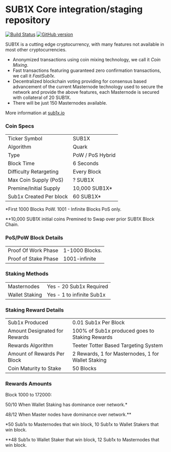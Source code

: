SUB1X Core integration/staging repository
=====================================

[![Build Status](https://travis-ci.org/SUB1X-Project/SUB1X.svg?branch=master)](https://travis-ci.org/SUB1X-Project/SUB1X) [![GitHub version](https://badge.fury.io/gh/SUB1X-Project%2FSUB1X.svg)](https://badge.fury.io/gh/SUB1X-Project%2FSUB1X)

SUB1X is a cutting edge cryptocurrency, with many features not available in most other cryptocurrencies.
- Anonymized transactions using coin mixing technology, we call it _Coin Mixing_.
- Fast transactions featuring guaranteed zero confirmation transactions, we call it _FastSub1x_.
- Decentralized blockchain voting providing for consensus based advancement of the current Masternode
  technology used to secure the network and provide the above features, each Masternode is secured
  with collateral of 20 SUB1X.
- There will be just 150 Masternodes available.

More information at [sub1x.io](http://www.sub1x.io)

### Coin Specs
<table>
<tr><td>Ticker Symbol</td><td>SUB1X</td></tr>
<tr><td>Algorithm</td><td>Quark</td></tr>
<tr><td>Type</td><td>PoW / PoS Hybrid</td></tr>
<tr><td>Block Time</td><td>6 Seconds</td></tr>
<tr><td>Difficulty Retargeting</td><td>Every Block</td></tr>
<tr><td>Max Coin Supply (PoS)</td><td>? SUB1X</td></tr>
<tr><td>Premine/Initial Supply</td><td>10,000 SUB1X*</td></tr>
<tr><td>Sub1x Created Per block</td><td>60 SUB1X*</td></tr>
</table>

*First 1000 Blocks PoW. 1001 - Infinite Blocks PoS only.

**10,000 SUB1X initial coins Premined to Swap over prior SUB1X Block Chain.

### PoS/PoW Block Details
<table>
<tr><td>Proof Of Work Phase</td><td>1-1000 Blocks.</td></tr>
<tr><td>Proof of Stake Phase</td><td>1001-infinite</td></tr>
</table>

### Staking Methods
<table>
<tr><td>Masternodes</td><td>Yes - 20 Sub1x Required</td></tr>
<tr><td>Wallet Staking</td><td>Yes - 1 to infinite Sub1x</td></tr>
</table>

### Staking Reward Details
<table>
<tr><td>Sub1x Produced</td><td>0.01 Sub1x Per Block</td></tr>
<tr><td>Amount Designated for Rewards</td><td>100% of Sub1x produced goes to Staking Rewards</td></tr>
<tr><td>Rewards Algorithm</td><td>Teeter Totter Based Targeting System</td></tr>
<tr><td>Amount of Rewards Per Block</td><td>2 Rewards, 1 for Masternodes, 1 for Wallet Staking</td></tr>
<tr><td>Coin Maturity to Stake</td><td>50 Blocks</td></tr>


</table>

### Rewards Amounts

Block 1000 to 172000:

50/10 When Wallet Staking has dominance over network.*

48/12 When Master nodes have dominance over network.**


*50 Sub1x to Masternodes that win block, 10 Sub1x to Wallet Stakers that win block.

**48 Sub1x to Wallet Staker that win block, 12 Sub1x to Masternodes that win block.

